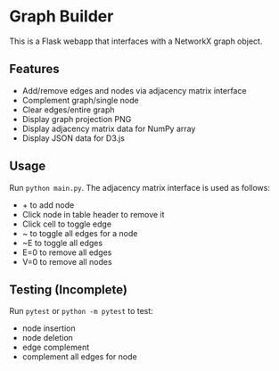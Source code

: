 # Graph Builder

This is a Flask webapp that interfaces with a NetworkX graph object.

## Features

- Add/remove edges and nodes via adjacency matrix interface
- Complement graph/single node
- Clear edges/entire graph
- Display graph projection PNG 
- Display adjacency matrix data for NumPy array
- Display JSON data for D3.js

## Usage
Run `python main.py`. The adjacency matrix interface is used as follows:

- \+ to add node
- Click node in table header to remove it
- Click cell to toggle edge
- ~ to toggle all edges for a node
- ~E to toggle all edges
- E=0 to remove all edges
- V=0 to remove all nodes

## Testing (Incomplete)
Run `pytest` or `python -m pytest` to test:
- node insertion
- node deletion
- edge complement
- complement all edges for node 